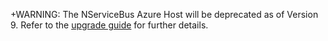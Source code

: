 +WARNING: The NServiceBus Azure Host will be deprecated as of Version 9. Refer to the [upgrade guide](/nservicebus/hosting/cloud-services-host/acs-host-7to8.md) for further details.